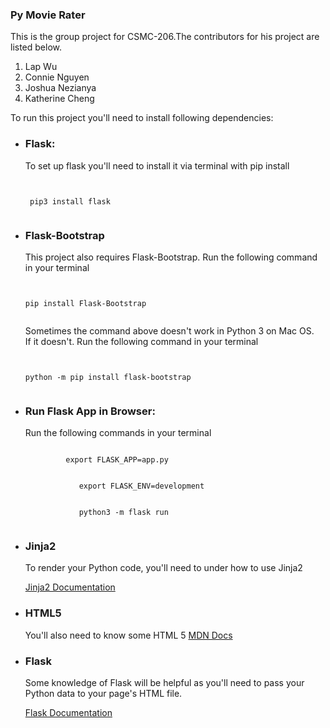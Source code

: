 <h3>Py Movie Rater</h3>
<div>
    <p>This is the group project for CSMC-206.The contributors for his project are listed below.</p>
    <ol>
        <li> Lap Wu </li>
        <li> Connie Nguyen</li>
        <li> Joshua Nezianya </li>
        <li> Katherine Cheng </li>
    </ol>
    <p>To run this project you'll need to install following dependencies: </p>
    <ul>
        <li><h3>Flask:</h3> 
            <p>To set up flask you'll need to install it via terminal with pip install
             </p>
        <code>
            <br> pip3 install flask 
        </code>
        </li>
        <li><h3>Flask-Bootstrap</h3>
            <p>This project also requires Flask-Bootstrap. Run the following command in  your terminal</p>
        <code>
            <br>pip install Flask-Bootstrap
        </code>
            <p>Sometimes the command above doesn't work in Python 3 on Mac OS. <br>If it doesn't. Run the following command in your terminal</p>
        <code>
            <br>python -m pip install flask-bootstrap
        </code>  
        </li>
        <li><h3>Run Flask App in Browser:</h3>
            <p>Run the following commands in your terminal</p>
        <code>  
         export FLASK_APP=app.py
         </code><br>
        <code> 
            export FLASK_ENV=development
        </code><br>
        <code>
            python3 -m flask run 
        </code>
        </li>
        <li> <h3>Jinja2 </h3>
            <p>To render your Python code, you'll need to under how to use Jinja2</p>
            <a href="https://jinja.palletsprojects.com/en/3.1.x/nativetypes/#examples" target="_blank">Jinja2 Documentation</a>
        </li>
        <li><h3>HTML5</h3>
            <p>You'll also need to know some HTML 5
            <a href="https://developer.mozilla.org/en-US/docs/Learn/HTML/Introduction_to_HTML/Getting_started" target="_blank">MDN Docs</a>
        </li>
        <li><h3>Flask</h3>
            <p>Some knowledge of Flask will be helpful as you'll need to pass your<br>
            Python data to your page's HTML file.</p>
            <a href="https://flask.palletsprojects.com/en/2.1.x/quickstart/#apis-with-json" target="_blank">Flask Documentation</a>
        </li>
    </ul>
 </div>


